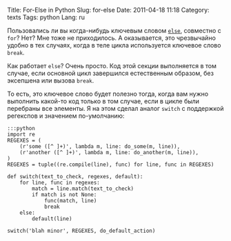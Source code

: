 Title: For-Else in Python
Slug: for-else
Date: 2011-04-18 11:18
Category: texts
Tags: python
Lang: ru

Пользовались ли вы когда-нибудь ключевым словом [`else`][else], совместно с `for`? Нет? Мне тоже не приходилось.
А оказывается, это чрезвычайно удобно в тех случаях, когда в теле цикла используется ключевое слово `break`.

Как работает `else`? Очень просто. Код этой секции выполняется в том случае, если основной цикл завершился
естественным образом, без эксепшена или вызова `break`.

То есть, это ключевое слово будет полезно тогда, когда вам нужно выполнить какой-то код только в том случае,
если в цикле были перебраны все элементы. Я на этом сделал аналог `switch` с поддержкой регекспов и значением
по-умолчанию:

    :::python
    import re
    REGEXES = (
        (r'some ([^ ]+)', lambda m, line: do_some(m, line)),
        (r'another ([^ ]+)', lambda m, line: do_another(m, line)),
    )
    REGEXES = tuple((re.compile(line), func) for line, func in REGEXES)

    def switch(text_to_check, regexes, default):
        for line, func in regexes:
            match = line.match(text_to_check)
            if match is not None:
                func(match, line)
                break
        else:
            default(line)

    switch('blah minor', REGEXES, do_default_action)

[else]: http://docs.python.org/reference/compound_stmts.html#the-for-statement
